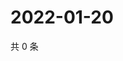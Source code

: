 # 2022-01-20

共 0 条

<!-- BEGIN WEIBO -->
<!-- 最后更新时间 Thu Jan 20 2022 08:16:32 GMT+0800 (China Standard Time) -->

<!-- END WEIBO -->
